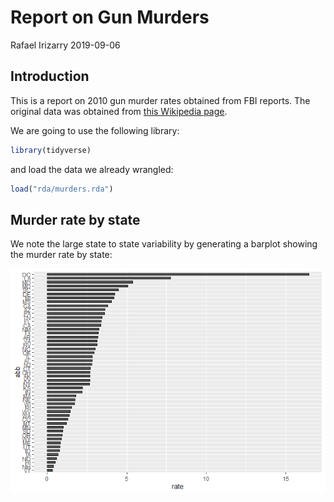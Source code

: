 Report on Gun Murders
================
Rafael Irizarry
2019-09-06

## Introduction

This is a report on 2010 gun murder rates obtained from FBI reports. The
original data was obtained from [this Wikipedia
page](https://en.wikipedia.org/wiki/Murder_in_the_United_States_by_state).

We are going to use the following library:

``` r
library(tidyverse)
```

and load the data we already wrangled:

``` r
load("rda/murders.rda")
```

## Murder rate by state

We note the large state to state variability by generating a barplot
showing the murder rate by
state:

![](Report-on-Gun-Murders_files/figure-gfm/murder-rate-by-state-1.png)<!-- -->
